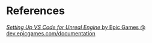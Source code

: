 

# References

[_Setting Up VS Code for Unreal Engine_ by Epic Games @ dev.epicgames.com/documentation](https://dev.epicgames.com/documentation/en-us/unreal-engine/setting-up-visual-studio-code-for-unreal-engine)



